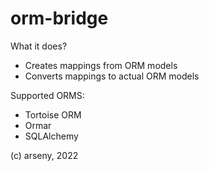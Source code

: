 # orm-bridge

What it does?

* Creates mappings from ORM models
* Converts mappings to actual ORM models

Supported ORMS:

* Tortoise ORM
* Ormar
* SQLAlchemy

(c)  arseny, 2022